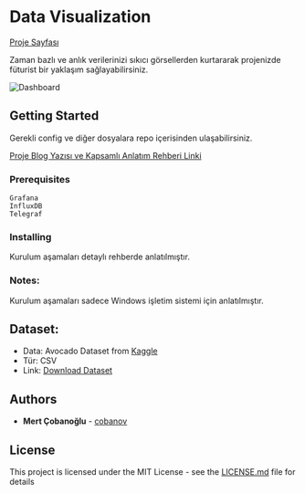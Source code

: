 # Data Visualization

[Proje Sayfası](https://github.com/cobanov/Data-Visualization)

Zaman bazlı ve anlık verilerinizi sıkıcı görsellerden kurtararak projenizde füturist bir yaklaşım sağlayabilirsiniz.

![Dashboard](https://cdn-images-1.medium.com/max/800/1*N8p2LdbQA1gLUxsoZSJ4Fg.gif)


## Getting Started

Gerekli config ve diğer dosyalara repo içerisinden ulaşabilirsiniz.

[Proje Blog Yazısı ve Kapsamlı Anlatım Rehberi Linki](https://medium.com/deep-learning-turkiye/)

### Prerequisites

```
Grafana
InfluxDB
Telegraf
```

### Installing

Kurulum aşamaları detaylı rehberde anlatılmıştır.

### Notes:
Kurulum aşamaları sadece Windows işletim sistemi için anlatılmıştır. 

## Dataset:
* Data: Avocado Dataset from [Kaggle](www.kaggle.com)
* Tür: CSV
* Link: [Download Dataset](https://medium.com/r/?url=https%3A%2F%2Fwww.kaggle.com%2Fneuromusic%2Favocado-prices%2Fdownloads%2Favocado-prices.zip%2F1)

## Authors

* **Mert Çobanoğlu** - [cobanov](https://github.com/cobanov)

## License

This project is licensed under the MIT License - see the [LICENSE.md](LICENSE.md) file for details


